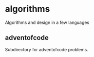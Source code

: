 # algorithms
Algorithms and design in a few languages

## adventofcode
Subdirectory for adventofcode problems.